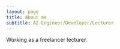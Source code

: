 ```yaml
---
layout: page
title: About me
subtitle: AI Engineer/Developer/Lecturer
---
```


Working as a freelancer lecturer.
